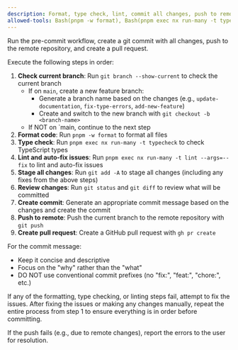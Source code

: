 ```yaml
---
description: Format, type check, lint, commit all changes, push to remote, and create a pull request
allowed-tools: Bash(pnpm -w format), Bash(pnpm exec nx run-many -t typecheck:*), Bash(pnpm exec nx run-many -t lint:*), Bash(pnpm exec nx run-many -t lint --args=--fix), Bash(git status:*), Bash(git diff:*), Bash(git branch:*), Bash(git checkout:*), Bash(git add:*), Bash(git commit:*), Bash(git push:*), Bash(gh pr create:*)
---
```


Run the pre-commit workflow, create a git commit with all changes, push to the remote repository, and create a pull request.

Execute the following steps in order:

1. **Check current branch**: Run `git branch --show-current` to check the current branch
   - If on `main`, create a new feature branch:
     - Generate a branch name based on the changes (e.g., `update-documentation`, `fix-type-errors`, `add-new-feature`)
     - Create and switch to the new branch with `git checkout -b <branch-name>`
   - If NOT on `main, continue to the next step
2. **Format code**: Run `pnpm -w format` to format all files
3. **Type check**: Run `pnpm exec nx run-many -t typecheck` to check TypeScript types
4. **Lint and auto-fix issues**: Run `pnpm exec nx run-many -t lint --args=--fix` to lint and auto-fix issues
5. **Stage all changes**: Run `git add -A` to stage all changes (including any fixes from the above steps)
6. **Review changes**: Run `git status` and `git diff` to review what will be committed
7. **Create commit**: Generate an appropriate commit message based on the changes and create the commit
8. **Push to remote**: Push the current branch to the remote repository with `git push`
9. **Create pull request**: Create a GitHub pull request with `gh pr create`

For the commit message:
- Keep it concise and descriptive
- Focus on the "why" rather than the "what"
- DO NOT use conventional commit prefixes (no "fix:", "feat:", "chore:", etc.)

If any of the formatting, type checking, or linting steps fail, attempt to fix the issues. After fixing the issues or making any changes manually, repeat the entire process from step 1 to ensure everything is in order before committing.

If the push fails (e.g., due to remote changes), report the errors to the user for resolution.
